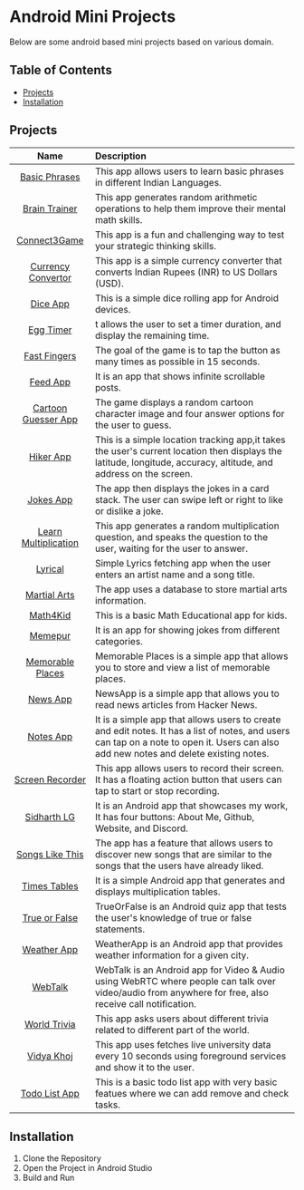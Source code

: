 # Android Mini Projects
Below are some android based mini projects based on various domain.

## Table of Contents
- [Projects](#projects)
- [Installation](#installation)

## Projects
| Name | Description |
| :---: | :--- | 
|[Basic Phrases](./BasicPhrases/)| This app allows users to learn basic phrases in different Indian Languages.|
|[Brain Trainer](./BrainTrainerApp/)| This app generates random arithmetic operations to help them improve their mental math skills.|
|[Connect3Game](./Connect3Game/)|This app is a fun and challenging way to test your strategic thinking skills.|
|[Currency Convertor](./CurrencyConverter/)| This app is a simple currency converter that converts Indian Rupees (INR) to US Dollars (USD).|
|[Dice App](./DiceApp/)| This is a simple dice rolling app for Android devices.|
|[Egg Timer](./EggTimerApp/)| t allows the user to set a timer duration, and display the remaining time.|
|[Fast Fingers](./FastFingers/)| The goal of the game is to tap the button as many times as possible in 15 seconds.|
|[Feed App](./FeedApp/)| It is an app that shows infinite scrollable posts.|
|[Cartoon Guesser App](./GuessTheCartoonApp/)| The game displays a random cartoon character image and four answer options for the user to guess.|
|[Hiker App](./HikerApp/)| This is a simple location tracking app,it takes the user's current location then displays the latitude, longitude, accuracy, altitude, and address on the screen.|
|[Jokes App](./JokesApp/)| The app then displays the jokes in a card stack. The user can swipe left or right to like or dislike a joke. |
|[Learn Multiplication](./LearnMultiplication/)| This app generates a random multiplication question, and speaks the question to the user, waiting for the user to answer.|
|[Lyrical](./Lyrical/)| Simple Lyrics fetching app when the user enters an artist name and a song title.|
|[Martial Arts](./MartialArts/)| The app uses a database to store martial arts information.|
|[Math4Kid](./Math4Kid/)| This is a basic Math Educational app for kids.|
|[Memepur](./Memepur/)| It is an app for showing jokes from different categories.|
|[Memorable Places](./MemorablePlacesApp/)| Memorable Places is a simple app that allows you to store and view a list of memorable places.|
|[News App](./NewsApp/)| NewsApp is a simple app that allows you to read news articles from Hacker News.|
|[Notes App](./NotesApp/)| It is a simple app that allows users to create and edit notes. It has a list of notes, and users can tap on a note to open it. Users can also add new notes and delete existing notes.|
|[Screen Recorder](./ScreenRecorder/)| This app allows users to record their screen. It has a floating action button that users can tap to start or stop recording.|
|[Sidharth LG](./SidharthLG/)|It is an Android app that showcases my work, It has four buttons: About Me, Github, Website, and Discord.|
|[Songs Like This](./SongsLikeThis/)|The app has a feature that allows users to discover new songs that are similar to the songs that the users have already liked.|
|[Times Tables](./TimesTablesApp/)| It is a simple Android app that generates and displays multiplication tables.|
|[True or False](./TrueorFalse/)|TrueOrFalse is an Android quiz app that tests the user's knowledge of true or false statements.|
|[Weather App](./WeatherApp/)|WeatherApp is an Android app that provides weather information for a given city.|
|[WebTalk](./WebTalk/)| WebTalk is an Android app for Video & Audio using WebRTC where people can talk over video/audio from anywhere for free, also receive call notification.
|[World Trivia](./WorldTrivia/)|This app asks users about different trivia related to different part of the world.|
|[Vidya Khoj](./VidyaKhoj/)|This app uses fetches live university data every 10 seconds using foreground services and show it to the user.|
|[Todo List App](./ToDoList/)|This is a basic todo list app with very basic featues where we can add remove and check tasks.|


## Installation
1. Clone the Repository
2. Open the Project in Android Studio
3. Build and Run
